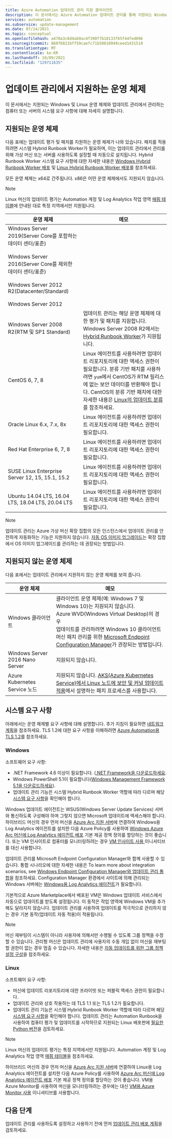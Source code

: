 ```yaml
---
title: Azure Automation 업데이트 관리 지원 클라이언트
description: 이 문서에서는 Azure Automation 업데이트 관리를 통해 지원되는 Windows 및 Linux 운영 체제에 대해 설명합니다.
services: automation
ms.subservice: update-management
ms.date: 07/14/2021
ms.topic: conceptual
ms.openlocfilehash: a470a3c8d4ab9ac4f390f7b18133f65f44fed096
ms.sourcegitcommit: 860f6821bff59caefc71b50810949ceed1431510
ms.translationtype: MT
ms.contentlocale: ko-KR
ms.lasthandoff: 10/09/2021
ms.locfileid: "129711635"
---
```

# <a name="operating-systems-supported-by-update-management"></a>업데이트 관리에서 지원하는 운영 체제

이 문서에서는 지원되는 Windows 및 Linux 운영 체제와 업데이트 관리에서 관리하는 컴퓨터 또는 서버의 시스템 요구 사항에 대해 자세히 설명합니다.

## <a name="supported-operating-systems"></a>지원되는 운영 체제

다음 표에는 업데이트 평가 및 패치를 지원하는 운영 체제가 나와 있습니다. 패치를 적용하려면 시스템 Hybrid Runbook Worker가 필요하며, 이는 업데이트 관리에서 관리를 위해 가상 머신 또는 서버를 사용하도록 설정할 때 자동으로 설치됩니다. Hybrid Runbook Worker 시스템 요구 사항에 대한 자세한 내용은 [Windows Hybrid Runbook Worker 배포](../automation-windows-hrw-install.md#prerequisites) 및 [Linux Hybrid Runbook Worker 배포](../automation-linux-hrw-install.md#prerequisites)를 참조하세요.

모든 운영 체제는 x64로 간주됩니다. x86은 어떤 운영 체제에서도 지원되지 않습니다.

> [!NOTE]
> Linux 머신의 업데이트 평가는 Automation 계정 및 Log Analytics 작업 영역 [매핑 테이블](../how-to/region-mappings.md#supported-mappings)에 안내된 대로 특정 지역에서만 지원됩니다.

|운영 체제  |메모  |
|---------|---------|
|Windows Server 2019(Server Core를 포함하는 데이터 센터/표준)<br><br>Windows Server 2016(Server Core를 제외한 데이터 센터/표준)<br><br>Windows Server 2012 R2(Datacenter/Standard)<br><br>Windows Server 2012 | |
|Windows Server 2008 R2(RTM 및 SP1 Standard)| 업데이트 관리는 해당 운영 체제에 대한 평가 및 패치를 지원합니다. Windows Server 2008 R2에서는 [Hybrid Runbook Worker](../automation-windows-hrw-install.md)가 지원됩니다. |
|CentOS 6, 7, 8       | Linux 에이전트를 사용하려면 업데이트 리포지토리에 대한 액세스 권한이 필요합니다. 분류 기반 패치를 사용하려면 `yum`에서 CentOS가 RTM 릴리스에 없는 보안 데이터를 반환해야 합니다. CentOS의 분류 기반 패치에 대한 자세한 내용은 [Linux의 업데이트 분류](view-update-assessments.md#linux)를 참조하세요.          |
|Oracle Linux 6.x, 7.x, 8x | Linux 에이전트를 사용하려면 업데이트 리포지토리에 대한 액세스 권한이 필요합니다.        |
|Red Hat Enterprise 6, 7, 8      | Linux 에이전트를 사용하려면 업데이트 리포지토리에 대한 액세스 권한이 필요합니다.        |
|SUSE Linux Enterprise Server 12, 15, 15.1, 15.2      | Linux 에이전트를 사용하려면 업데이트 리포지토리에 대한 액세스 권한이 필요합니다.     |
|Ubuntu 14.04 LTS, 16.04 LTS, 18.04 LTS, 20.04 LTS       |Linux 에이전트를 사용하려면 업데이트 리포지토리에 대한 액세스 권한이 필요합니다.         |

> [!NOTE]
> 업데이트 관리는 Azure 가상 머신 확장 집합의 모든 인스턴스에서 업데이트 관리를 안전하게 자동화하는 기능은 지원하지 않습니다. [자동 OS 이미지 업그레이드](../../virtual-machine-scale-sets/virtual-machine-scale-sets-automatic-upgrade.md)는 확장 집합에서 OS 이미지 업그레이드를 관리하는 데 권장되는 방법입니다.

## <a name="unsupported-operating-systems"></a>지원되지 않는 운영 체제

다음 표에서는 업데이트 관리에서 지원하지 않는 운영 체제를 보여 줍니다.

|운영 체제  |메모  |
|---------|---------|
|Windows 클라이언트     | 클라이언트 운영 체제(예: Windows 7 및 Windows 10)는 지원되지 않습니다.<br> Azure WVD(Windows Virtual Desktop)의 경우<br> 업데이트를 관리하려면 Windows 10 클라이언트 머신 패치 관리를 위한 [Microsoft Endpoint Configuration Manager](../../virtual-desktop/configure-automatic-updates.md)가 권장되는 방법입니다. |
|Windows Server 2016 Nano Server     | 지원되지 않습니다.       |
|Azure Kubernetes Service 노드 | 지원되지 않습니다. [AKS(Azure Kubernetes Service)에서 Linux 노드에 보안 및 커널 업데이트 적용](../../aks/node-updates-kured.md)에서 설명하는 패치 프로세스를 사용합니다.|

## <a name="system-requirements"></a>시스템 요구 사항

아래에서는 운영 체제별 요구 사항에 대해 설명합니다. 추가 지침이 필요하면 [네트워크 계획](plan-deployment.md#ports)을 참조하세요. TLS 1.2에 대한 요구 사항을 이해하려면 [Azure Automation용 TLS 1.2](../automation-managing-data.md#tls-12-for-azure-automation)를 참조하세요.

### <a name="windows"></a>Windows

소프트웨어 요구 사항:

- .NET Framework 4.6 이상이 필요합니다. ([.NET Framework을 다운로드하세요](/dotnet/framework/install/guide-for-developers).
- Windows PowerShell 5.1이 필요합니다([Windows Management Framework 5.1을 다운로드하세요](https://www.microsoft.com/download/details.aspx?id=54616)).
- 업데이트 관리 기능은 시스템 Hybrid Runbook Worker 역할에 따라 다르며 해당 [시스템 요구 사항](../automation-windows-hrw-install.md#prerequisites)을 확인해야 합니다.

Windows 업데이트 에이전트는 WSUS(Windows Server Update Services) 서버와 통신하도록 구성해야 하며 그렇지 않으면 Microsoft 업데이트에 액세스해야 합니다. 하이브리드 머신의 경우 먼저 머신을 [Azure Arc 지원 서버](../../azure-arc/servers/overview.md)에 연결하여 Windows용 Log Analytics 에이전트를 설치한 다음 Azure Policy를 사용하여 [Windows Azure Arc 머신에 Log Analytics 에이전트 배포](../../governance/policy/samples/built-in-policies.md#monitoring) 기본 제공 정책 정의를 할당하는 것이 좋습니다. 또는 VM 인사이트로 컴퓨터를 모니터링하려는 경우 [VM 인사이트 사용 ](../../governance/policy/samples/built-in-initiatives.md#monitoring) 이니셔티브를 대신 사용합니다.

업데이트 관리를 Microsoft Endpoint Configuration Manager와 함께 사용할 수 있습니다. 통합 시나리오에 대한 자세한 내용은 To learn more about integration scenarios, see [Windows Endpoint Configuration Manager와 업데이트 관리 통합](mecmintegration.md)을 참조하세요. Configuration Manager 환경에서 사이트에 의해 관리되는 Windows 서버에는 [Windows용 Log Analytics 에이전트](../../azure-monitor/agents/agent-windows.md)가 필요합니다.

기본적으로 Azure Marketplace에서 배포된 VM은 Windows 업데이트 서비스에서 자동으로 업데이트를 받도록 설정됩니다. 이 동작은 작업 영역에 Windows VM을 추가해도 달라지지 않습니다. 업데이트 관리를 사용하여 업데이트를 적극적으로 관리하지 않는 경우 기본 동작(업데이트 자동 적용)이 적용됩니다.

> [!NOTE]
> 머신 재부팅이 시스템이 아니라 사용자에 의해서만 수행될 수 있도록 그룹 정책을 수정할 수 있습니다. 관리형 머신은 업데이트 관리에 사용자의 수동 개입 없이 머신을 재부팅할 권한이 없는 경우 멈출 수 있습니다. 자세한 내용은 [자동 업데이트를 위한 그룹 정책 설정 구성](/windows-server/administration/windows-server-update-services/deploy/4-configure-group-policy-settings-for-automatic-updates)을 참조하세요.

### <a name="linux"></a>Linux

소프트웨어 요구 사항:

- 머신에 업데이트 리포지토리에 대한 프라이빗 또는 퍼블릭 액세스 권한이 필요합니다.
- 업데이트 관리와 상호 작용하는 데 TLS 1.1 또는 TLS 1.2가 필요합니다.
- 업데이트 관리 기능은 시스템 Hybrid Runbook Worker 역할에 따라 다르며 해당 [시스템 요구 사항](../automation-linux-hrw-install.md#prerequisites)을 확인해야 합니다. 업데이트 관리는 Automation Runbook을 사용하여 컴퓨터 평가 및 업데이트를 시작하므로 지원되는 Linux 배포판에 [필요한 Python 버전](../automation-linux-hrw-install.md#supported-runbook-types)을 검토하세요.

> [!NOTE]
> Linux 머신의 업데이트 평가는 특정 지역에서만 지원됩니다. Automation 계정 및 Log Analytics 작업 영역 [매핑 테이블](../how-to/region-mappings.md#supported-mappings)을 참조하세요.

하이브리드 머신의 경우 먼저 머신을 [Azure Arc 지원 서버](../../azure-arc/servers/overview.md)에 연결하여 Linux용 Log Analytics 에이전트를 설치한 다음 Azure Policy를 사용하여 [ Azure Arc 머신에 Log Analytics 에이전트 배포](../../governance/policy/samples/built-in-policies.md#monitoring) 기본 제공 정책 정의를 할당하는 것이 좋습니다. VM용 Azure Monitor를 사용하여 머신을 모니터링하려는 경우에는 대신 [VM용 Azure Monitor 사용](../../governance/policy/samples/built-in-initiatives.md#monitoring) 이니셔티브를 사용합니다.

## <a name="next-steps"></a>다음 단계

업데이트 관리를 사용하도록 설정하고 사용하기 전에 먼저 [업데이트 관리 배포 계획](plan-deployment.md)을 검토하세요.
